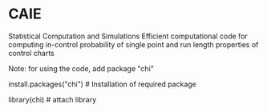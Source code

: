 # CAIE

Statistical Computation and Simulations Efficient computational code for computing in-control probability of single point and run length properties of control charts

Note: for using the code, add package "chi"

install.packages("chi") # Installation of required package

library(chi) # attach library
